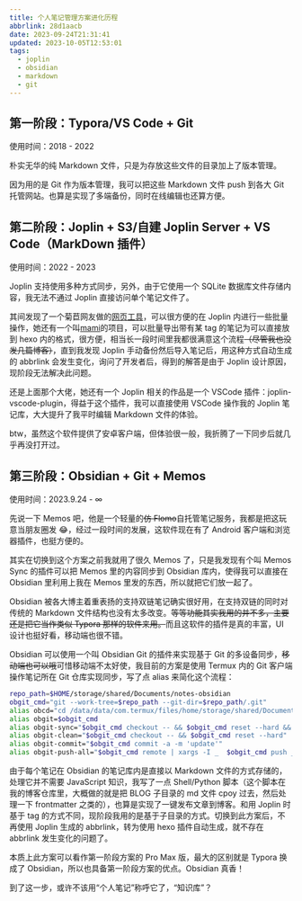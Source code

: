 ```yaml
---
title: 个人笔记管理方案进化历程
abbrlink: 28d1aacb
date: 2023-09-24T21:31:41
updated: 2023-10-05T12:53:01
tags:
  - joplin
  - obsidian
  - markdown
  - git
---
```


## 第一阶段：Typora/VS Code + Git

使用时间：2018 - 2022

朴实无华的纯 Markdown 文件，只是为存放这些文件的目录加上了版本管理。

因为用的是 Git 作为版本管理，我可以把这些 Markdown 文件 push 到各大 Git 托管网站。也算是实现了多端备份，同时在线编辑也还算方便。

## 第二阶段：Joplin + S3/自建 Joplin Server + VS Code（MarkDown 插件）

使用时间：2022 - 2023

Joplin 支持使用多种方式同步，另外，由于它使用一个 SQLite 数据库文件存储内容，我无法不通过 Joplin 直接访问单个笔记文件了。

其间发现了一个菊苣网友做的[网页工具](https://joplin-utils.rxliuli.com/web/joplin-batch-web)，可以很方便的在 Joplin 内进行一些批量操作，她还有一个叫[mami](https://github.com/rxliuli/mami)的项目，可以批量导出带有某 tag 的笔记为可以直接放到 hexo 内的格式，很方便，相当长一段时间里我都很满意这个流程~~（尽管我也没发几篇博客）~~，直到我发现 Joplin 手动备份然后导入笔记后，用这种方式自动生成的 abbrlink 会发生变化，询问了开发者后，得到的解答是由于 Joplin 设计原因，现阶段无法解决此问题。

还是上面那个大佬，她还有一个 Joplin 相关的作品是一个 VSCode 插件：joplin-vscode-plugin，得益于这个插件，我可以直接使用 VSCode 操作我的 Joplin 笔记库，大大提升了我平时编辑 Markdown 文件的体验。

btw，虽然这个软件提供了安卓客户端，但体验很一般，我折腾了一下同步后就几乎再没打开过。

## 第三阶段：Obsidian + Git + Memos

使用时间：2023.9.24 - ∞

先说一下 Memos 吧，他是一个轻量的~~仿 Flomo~~自托管笔记服务，我都是把这玩意当朋友圈发 😂，经过一段时间的发展，这软件现在有了 Android 客户端和浏览器插件，也挺方便的。

其实在切换到这个方案之前我就用了很久 Memos 了，只是我发现有个叫 Memos Sync 的插件可以把 Memos 里的内容同步到 Obsidian 库内，使得我可以直接在 Obsidian 里利用上我在 Memos 里发的东西，所以就把它们放一起了。

Obsidian 被各大博主着重表扬的支持双链笔记确实很好用，在支持双链的同时对传统的 Markdown 文件结构也没有太多改变。~~等等功能其实我用的并不多，主要还是把它当作类似 Typora 那样的软件来用。~~而且这软件的插件是真的丰富，UI 设计也挺好看，移动端也很不错。

Obsidian 可以使用一个叫 Obsidian Git 的插件来实现基于 Git 的多设备同步，~~移动端也可以哦~~可惜移动端不太好使，我目前的方案是使用 Termux 内的 Git 客户端操作笔记所在 Git 仓库实现同步，写了点 alias 来简化这个流程：

```bash
repo_path=$HOME/storage/shared/Documents/notes-obsidian
obgit_cmd="git --work-tree=$repo_path --git-dir=$repo_path/.git"
alias obcd="cd /data/data/com.termux/files/home/storage/shared/Documents/notes-obsidian"
alias obgit=$obgit_cmd
alias obgit-sync="$obgit_cmd checkout -- && $obgit_cmd reset --hard && $obgit_cmd pull codeup main:main --rebase"
alias obgit-clean="$obgit_cmd checkout -- && $obgit_cmd reset --hard"
alias obgit-commit="$obgit_cmd commit -a -m 'update'"
alias obgit-push-all="$obgit_cmd remote | xargs -I _  $obgit_cmd push _"
```

由于每个笔记在 Obsidian 的笔记库内是直接以 Markdown 文件的方式存储的，处理它并不需要 JavaScript 知识，我写了一点 Shell/Python 脚本（这个脚本在我的博客仓库里，大概做的就是把 BLOG 子目录的 md 文件 cpoy 过去，然后处理一下 frontmatter 之类的），也算是实现了一键发布文章到博客。和用 Joplin 时基于 tag 的方式不同，现阶段我用的是基于子目录的方式。切换到此方案后，不再使用 Joplin 生成的 abbrlink，转为使用 hexo 插件自动生成，就不存在 abbrlink 发生变化的问题了。

本质上此方案可以看作第一阶段方案的 Pro Max 版，最大的区别就是 Typora 换成了 Obsidian，所以也具备第一阶段方案的优点。Obsidian 真香！

到了这一步，或许不该用“个人笔记”称呼它了，“知识库”？

